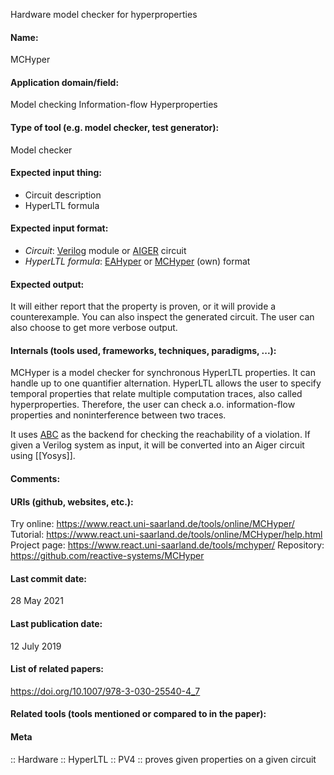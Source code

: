 Hardware model checker for hyperproperties

#### Name:
MCHyper

#### Application domain/field:
Model checking
Information-flow
Hyperproperties

#### Type of tool (e.g. model checker, test generator):
Model checker

#### Expected input thing:
- Circuit description
- HyperLTL formula

#### Expected input format:
- *Circuit*: [Verilog](../../Formats/Verilog.md) module or [AIGER](../../Formats/AIGER.md) circuit
- *HyperLTL formula*: [EAHyper](../EAHyper.md) or [MCHyper](MCHyper.md) (own) format

#### Expected output:
It will either report that the property is proven, or it will provide a counterexample. 
You can also inspect the generated circuit. The user can also choose to get more verbose output.

#### Internals (tools used, frameworks, techniques, paradigms, ...):
MCHyper is a model checker for synchronous HyperLTL properties. It can handle up to one quantifier alternation.
HyperLTL allows the user to specify temporal properties that relate multiple computation traces, also called hyperproperties. Therefore, the user can check a.o. information-flow properties and noninterference between two traces.

It uses [ABC](../Frameworks/ABC.md) as the backend for checking the reachability of a violation.
If given a Verilog system as input, it will be converted into an Aiger circuit using [[Yosys]].

#### Comments:

#### URIs (github, websites, etc.):
Try online: https://www.react.uni-saarland.de/tools/online/MCHyper/
Tutorial: https://www.react.uni-saarland.de/tools/online/MCHyper/help.html
Project page: https://www.react.uni-saarland.de/tools/mchyper/
Repository: https://github.com/reactive-systems/MCHyper

#### Last commit date:
28 May 2021

#### Last publication date:
12 July 2019

#### List of related papers:
https://doi.org/10.1007/978-3-030-25540-4_7

#### Related tools (tools mentioned or compared to in the paper):

#### Meta
:: Hardware
:: HyperLTL
:: PV4 :: proves given properties on a given circuit